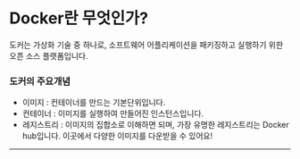 # Docker란 무엇인가?

도커는 가상화 기술 중 하나로, 소프트웨어 어플리케이션을 패키징하고 실행하기 위한 오픈 소스 플랫폼입니다. 

### 도커의 주요개념

* 이미지 : 컨테이너를 만드는 기본단위입니다.
* 컨테이너 : 이미지를 실행하여 만들어진 인스턴스입니다.
* 레지스트리 : 이미지의 집합소로 이해하면 되며, 가장 유명한 레지스트리는 Docker hub입니다. 이곳에서 다양한 이미지를 다운받을 수 있어요!

---


